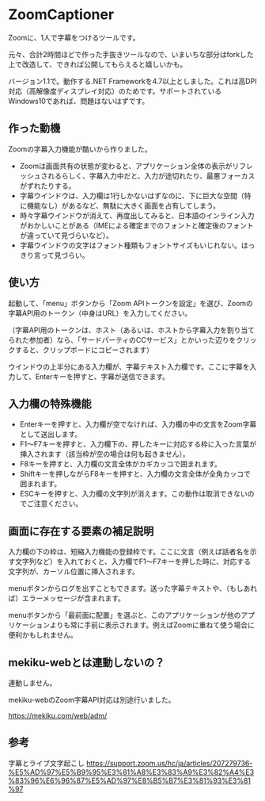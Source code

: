 # ZoomCaptioner

Zoomに、1人で字幕をつけるツールです。

元々、合計2時間ほどで作った手抜きツールなので、いまいちな部分はforkした上で改造して、できれば公開してもらえると嬉しいかも。

バージョン1.1で。動作する.NET Frameworkを4.7以上としました。これは高DPI対応（高解像度ディスプレイ対応）のためです。サポートされているWindows10であれば、問題はないはずです。

## 作った動機

Zoomの字幕入力機能が酷いから作りました。

- Zoomは画面共有の状態が変わると、アプリケーション全体の表示がリフレッシュされるらしく、字幕入力中だと、入力が途切れたり、最悪フォーカスがずれたりする。
- 字幕ウインドウは、入力欄は1行しかないはずなのに、下に巨大な空間（特に機能なし）があるなど、無駄に大きく画面を占有してしまう。
- 時々字幕ウインドウが消えて、再度出してみると、日本語のインライン入力がおかしいことがある（IMEによる確定までのフォントと確定後のフォントが違っていて見づらいなど）。
- 字幕ウインドウの文字はフォント種類もフォントサイズもいじれない。はっきり言って見づらい。

## 使い方

起動して、「menu」ボタンから「Zoom APIトークンを設定」を選び、Zoomの字幕API用のトークン（中身はURL）を入力してください。

（字幕API用のトークンは、ホスト（あるいは、ホストから字幕入力を割り当てられた参加者）なら、「サードパーティのCCサービス」とかいった辺りをクリックすると、クリップボードにコピーされます）

ウインドウの上半分にある入力欄が、字幕テキスト入力欄です。ここに字幕を入力して、Enterキーを押すと、字幕が送信できます。

## 入力欄の特殊機能

- Enterキーを押すと、入力欄が空でなければ、入力欄の中の文言をZoom字幕として送出します。
- F1～F7キーを押すと、入力欄下の、押したキーに対応する枠に入った言葉が挿入されます（該当枠が空の場合は何も起きません）。
- F8キーを押すと、入力欄の文言全体がカギカッコで囲まれます。
- Shiftキーを押しながらF8キーを押すと、入力欄の文言全体が全角カッコで囲まれます。
- ESCキーを押すと、入力欄の文字列が消えます。この動作は取消できないのでご注意ください。

## 画面に存在する要素の補足説明

入力欄の下の枠は、短縮入力機能の登録枠です。ここに文言（例えば話者名を示す文字列など）を入れておくと、入力欄でF1～F7キーを押した時に、対応する文字列が、カーソル位置に挿入されます。

menuボタンからログを出すこともできます。送った字幕テキストや、（もしあれば）エラーメッセージが含まれます。

menuボタンから「最前面に配置」を選ぶと、このアプリケーションが他のアプリケーションよりも常に手前に表示されます。例えばZoomに重ねて使う場合に便利かもしれません。

## mekiku-webとは連動しないの？

連動しません。

mekiku-webのZoom字幕API対応は別途行いました。

https://mekiku.com/web/adm/

## 参考

字幕とライブ文字起こし
https://support.zoom.us/hc/ja/articles/207279736-%E5%AD%97%E5%B9%95%E3%81%A8%E3%83%A9%E3%82%A4%E3%83%96%E6%96%87%E5%AD%97%E8%B5%B7%E3%81%93%E3%81%97
